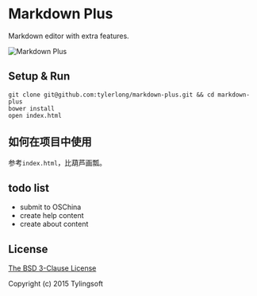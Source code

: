 # Markdown Plus

Markdown editor with extra features.

![Markdown Plus](https://github.com/tylerlong/markdown-plus/raw/master/screenshot.png)


## Setup & Run

```shell
git clone git@github.com:tylerlong/markdown-plus.git && cd markdown-plus
bower install
open index.html
```


## 如何在项目中使用

参考`index.html`，比葫芦画瓢。


## todo list

- submit to OSChina
- create help content
- create about content


## License

[The BSD 3-Clause License](http://opensource.org/licenses/BSD-3-Clause)

Copyright (c) 2015 Tylingsoft
